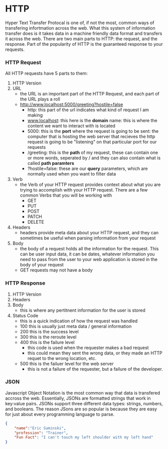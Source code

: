 # HTTP
Hyper Text Transfer Protocal is one of, if not the most, common ways of transfering infortmation across the web. What this system of information transfer does is it takes data in a machine friendly data format and transfers it across the web. There are two main parts to HTTP: the request, and the response. Part of the popularity of HTTP is the guaranteed response to your requests. 

### HTTP Request
All HTTP requests have 5 parts to them:
1. HTTP Version
2. URL
    - the URL is an important part of the HTTP Request, and each part of the URL plays a roll
    - http://www.localhost:5000/greeting?hostile=false
        - http: this part of the url indicates what kind of request I am making
        - www.localhost: this here is the **domain** name: this is where the content we want to interact with is located
        - 5000: this is the **port** where the request is going to be sent: the computer that is hosting the web server that recieves the http request is going to be "listening" on that particular port for our requests
      - /greeting: this is the **path** of my request, these can contain one or more words, seperated by / and they can also contain what is called **path paramters**
      - ?hostile=false: these are our **query** parameters, which are normally used when you want to filter data  
3. Verb
    - the Verb of your HTTP request provides context about what you are trying to accomplish with your HTTP request. There are a few common Verbs that you will be working with
        - GET
        - PUT
        - POST
        - PATCH
        - DELETE
4. Headers
    - headers provide meta data about your HTTP request, and they can sometimes be useful when parsing information from your request
5. Body
    - the body of a request holds all the information for the request. This can be user input data, it can be dates, whatever information you need to pass from the user to your web application is stored in the body of your request
    - GET requests may not have a body

### HTTP Response
1. HTTP Version
2. Headers
3. Body
    - this is where any pertitnent information for the user is stored
4. Status Code
    - this is a quick indication of how the request was handled
    - 100 this is usually just meta data / general information
    - 200 this is the success level
    - 300 this is the reroute level
    - 400 this is the failure level
        - this code is used when the requester makes a bad request
        - this could mean they sent the wrong data, or they made an HTTP requet to the wrong location, etc.
    - 500 this is the failuer level for the web server
        - this is not a failure of the requester, but a failure of the developer.

### JSON
Javascript Object Notation is the most common way that data is transfered accross the web. Essentially, JSONs are formatted strings that work in key:value pairs. JSONs support three different data types: strings, numbers, and booleans. The reason JSons are so popular is because they are easy for just about every programming language to parse.
```json
{
    "name":"Eric Suminski",
    "profession": "Trainer",
    "Fun Fact": "I can't touch my left shoulder with my left hand"
}
```